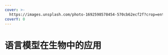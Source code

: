 ```yaml
---
cover: >-
  https://images.unsplash.com/photo-1692598578454-570cb62ecf2f?crop=entropy&cs=srgb&fm=jpg&ixid=M3wxOTcwMjR8MHwxfHNlYXJjaHw0fHxMTE18ZW58MHx8fHwxNzMyNzg3ODc3fDA&ixlib=rb-4.0.3&q=85
coverY: 0
---
```


# 语言模型在生物中的应用

